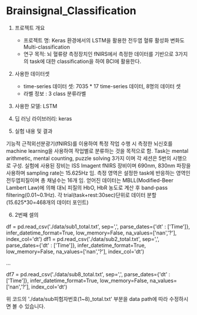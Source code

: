 # Brainsignal_Classification

1. 프로젝트 개요
   - 프로젝트 명: Keras 환경에서의 LSTM을 활용한 전두엽 혈류 활성화 변화도 Multi-classification
   - 연구 목적: 뇌 혈류량 측정장치인 fNIRS에서 측정한 데이터를 기반으로 3가지의 task에 대한 classification을 하여 BCI에 활용한다.

2. 사용한 데이터셋
   - time-series 데이터 셋: 7035 * 17 time-series 데이터, 8명의 데이터 셋
   - 라벨 정보 : 3 class 분류라벨

3. 사용한 모델: LSTM

4. 딥 러닝 라이브러리: keras

5. 실험 내용 및 결과

기능적 근적외선분광기(fNIRS)를 이용하여 특정 작업 수행 시 측정한 뇌신호를 machine learning을 사용하여 작업별로 분류하는 것을 목적으로 함.
Task는 mental arithmetic, mental counting, puzzle solving 3가지 이며 각 세션은 5번의 시행으로 구성.
실험에 사용된 장비는 ISS Imagent fNIRS 장비이며 690nm, 830nm 파장을 사용하며 sampling rate는 15.625Hz 임.
측정 영역은 설정한 task에 반응하는 영역인 전두엽피질이며 총 채널수는 16개 임.
얻어진 데이터는 MBLL(Modified-Beer Lambert Law)에 의해 대뇌 피질의 HbO, HbR 농도로 계산 후 band-pass filtering(0.01~0.1Hz).
각 trial(task+rest:30sec)단위로 데이터 분할 (15.625*30=468개의 데이터 포인트)

6.  2번째 셀의

df = pd.read_csv('./data/sub1_total.txt', sep=',', 
                 parse_dates={'dt' : ['Time']}, infer_datetime_format=True, 
                 low_memory=False, na_values=['nan','?'], index_col='dt')
df1 = pd.read_csv('./data/sub2_total.txt', sep=',', 
                  parse_dates={'dt' : ['Time']}, infer_datetime_format=True, 
                 low_memory=False, na_values=['nan','?'], index_col='dt')

...

df7 = pd.read_csv('./data/sub8_total.txt', sep=',', 
                 parse_dates={'dt' : ['Time']}, infer_datetime_format=True, 
                 low_memory=False, na_values=['nan','?'], index_col='dt')

위 코드의 './data/sub피험자번호(1~8)_total.txt' 부분을 data path에 따라 수정하시면 볼 수 있습니다.
